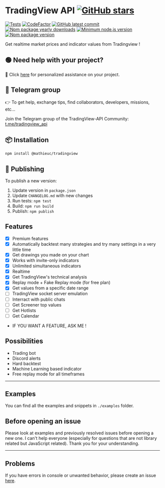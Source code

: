 # TradingView API [![GitHub stars](https://img.shields.io/github/stars/Mathieu2301/TradingView-API.svg?style=social&label=Star&maxAge=2592000)](https://GitHub.com/Mathieu2301/TradingView-API/stargazers/)

[![Tests](https://github.com/Mathieu2301/TradingView-API/actions/workflows/tests.yml/badge.svg?branch=main)](https://github.com/Mathieu2301/TradingView-API/actions/workflows/tests.yml)
[![CodeFactor](https://www.codefactor.io/repository/github/mathieu2301/tradingview-api/badge/main)](https://www.codefactor.io/repository/github/mathieu2301/tradingview-api/overview/main)
[![GitHub latest commit](https://img.shields.io/github/last-commit/Mathieu2301/TradingView-API)](https://GitHub.com/Mathieu2301/TradingView-API/commit/)
[![Npm package yearly downloads](https://badgen.net/npm/dt/@mathieuc/tradingview)](https://npmjs.com/@mathieuc/tradingview)
[![Minimum node.js version](https://badgen.net/npm/node/@mathieuc/tradingview)](https://npmjs.com/@mathieuc/tradingview)
[![Npm package version](https://badgen.net/npm/v/@mathieuc/tradingview)](https://npmjs.com/package/@mathieuc/tradingview)

Get realtime market prices and indicator values from Tradingview !

## 🟢 Need help with your project?

🚀 Click [here](https://forms.gle/qPp5RKo8L55C5oJE7) for personalized assistance on your project.

## 🔵 Telegram group

👉 To get help, exchange tips, find collaborators, developers, missions, etc...

Join the Telegram group of the TradingView-API Community: [t.me/tradingview_api](https://t.me/tradingview_api)

## 📦 Installation

```bash
npm install @mathieuc/tradingview
```

## 🚀 Publishing

To publish a new version:

1. Update version in `package.json`
2. Update `CHANGELOG.md` with new changes
3. Run tests: `npm test` 
4. Build: `npm run build`
5. Publish: `npm publish`

## Features

- [x] Premium features
- [x] Automatically backtest many strategies and try many settings in a very little time
- [x] Get drawings you made on your chart
- [x] Works with invite-only indicators
- [x] Unlimited simultaneous indicators
- [x] Realtime
- [x] Get TradingView's technical analysis
- [x] Replay mode + Fake Replay mode (for free plan)
- [x] Get values from a specific date range
- [ ] TradingView socket server emulation
- [ ] Interract with public chats
- [ ] Get Screener top values
- [ ] Get Hotlists
- [ ] Get Calendar
- IF YOU WANT A FEATURE, ASK ME !

## Possibilities

- Trading bot
- Discord alerts
- Hard backtest
- Machine Learning based indicator
- Free replay mode for all timeframes

___

## Examples

You can find all the examples and snippets in `./examples` folder.

## Before opening an issue

Please look at examples and previously resolved issues before opening a new one. I can't help everyone (especially for questions that are not library related but JavaScript related). Thank you for your understanding.
___

## Problems

 If you have errors in console or unwanted behavior,
 please create an issue [here](https://github.com/Mathieu2301/Tradingview-API/issues).
